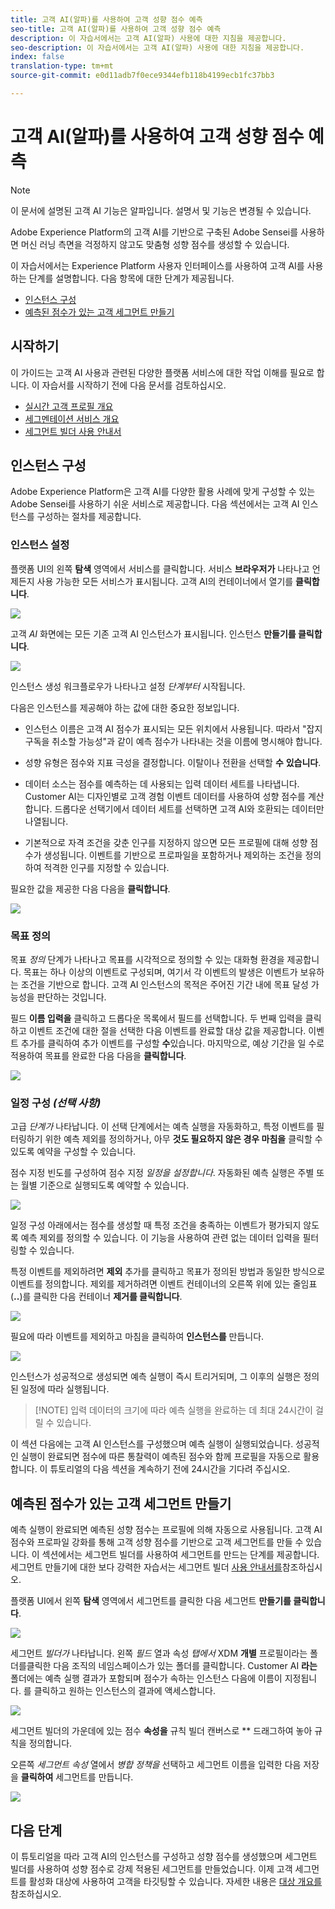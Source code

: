 ```yaml
---
title: 고객 AI(알파)를 사용하여 고객 성향 점수 예측
seo-title: 고객 AI(알파)를 사용하여 고객 성향 점수 예측
description: 이 자습서에서는 고객 AI(알파) 사용에 대한 지침을 제공합니다.
seo-description: 이 자습서에서는 고객 AI(알파) 사용에 대한 지침을 제공합니다.
index: false
translation-type: tm+mt
source-git-commit: e0d11adb7f0ece9344efb118b4199ecb1fc37bb3

---
```



# 고객 AI(알파)를 사용하여 고객 성향 점수 예측

>[!NOTE]
>이 문서에 설명된 고객 AI 기능은 알파입니다. 설명서 및 기능은 변경될 수 있습니다.

Adobe Experience Platform의 고객 AI를 기반으로 구축된 Adobe Sensei를 사용하면 머신 러닝 측면을 걱정하지 않고도 맞춤형 성향 점수를 생성할 수 있습니다.

이 자습서에서는 Experience Platform 사용자 인터페이스를 사용하여 고객 AI를 사용하는 단계를 설명합니다. 다음 항목에 대한 단계가 제공됩니다.

* [인스턴스 구성](#configure-an-instance)
* [예측된 점수가 있는 고객 세그먼트 만들기](#create-customer-segments-with-predicted-scores)

## 시작하기

이 가이드는 고객 AI 사용과 관련된 다양한 플랫폼 서비스에 대한 작업 이해를 필요로 합니다. 이 자습서를 시작하기 전에 다음 문서를 검토하십시오.

* [실시간 고객 프로필 개요](https://www.adobe.io/apis/experienceplatform/home/profile-identity-segmentation/profile-identity-segmentation-services.html#!api-specification/markdown/narrative/technical_overview/unified_profile_architectural_overview/unified_profile_architectural_overview.md)
* [세그멘테이션 서비스 개요](https://www.adobe.io/apis/experienceplatform/home/profile-identity-segmentation/profile-identity-segmentation-services.html#!api-specification/markdown/narrative/technical_overview/segmentation/segmentation-overview.md)
* [세그먼트 빌더 사용 안내서](https://www.adobe.io/apis/experienceplatform/home/profile-identity-segmentation/profile-identity-segmentation-services.html#!api-specification/markdown/narrative/technical_overview/segmentation/segment-builder-guide.md)

## 인스턴스 구성

Adobe Experience Platform은 고객 AI를 다양한 활용 사례에 맞게 구성할 수 있는 Adobe Sensei를 사용하기 쉬운 서비스로 제공합니다. 다음 섹션에서는 고객 AI 인스턴스를 구성하는 절차를 제공합니다.

### 인스턴스 설정

플랫폼 UI의 왼쪽 **탐색** 영역에서 서비스를 클릭합니다. 서비스 **브라우저가** 나타나고 언제든지 사용 가능한 모든 서비스가 표시됩니다. 고객 AI의 컨테이너에서 열기를 **클릭합니다**.

![](./images/service.png)

고객 *AI* 화면에는 모든 기존 고객 AI 인스턴스가 표시됩니다. 인스턴스 **만들기를 클릭합니다**.

![](./images/customer_ai.png)

인스턴스 생성 워크플로우가 나타나고 설정 *단계부터* 시작됩니다.

다음은 인스턴스를 제공해야 하는 값에 대한 중요한 정보입니다.

* 인스턴스 이름은 고객 AI 점수가 표시되는 모든 위치에서 사용됩니다. 따라서 &quot;잡지 구독을 취소할 가능성&quot;과 같이 예측 점수가 나타내는 것을 이름에 명시해야 합니다.

* 성향 유형은 점수와 지표 극성을 결정합니다. 이탈이나 전환을 선택할 **수** **있습니다**.

* 데이터 소스는 점수를 예측하는 데 사용되는 입력 데이터 세트를 나타냅니다. Customer AI는 디자인별로 고객 경험 이벤트 데이터를 사용하여 성향 점수를 계산합니다. 드롭다운 선택기에서 데이터 세트를 선택하면 고객 AI와 호환되는 데이터만 나열됩니다.

* 기본적으로 자격 조건을 갖춘 인구를 지정하지 않으면 모든 프로필에 대해 성향 점수가 생성됩니다. 이벤트를 기반으로 프로파일을 포함하거나 제외하는 조건을 정의하여 적격한 인구를 지정할 수 있습니다.

필요한 값을 제공한 다음 다음을 **클릭합니다**.

![](./images/setup.png)

### 목표 정의

목표 *정의* 단계가 나타나고 목표를 시각적으로 정의할 수 있는 대화형 환경을 제공합니다. 목표는 하나 이상의 이벤트로 구성되며, 여기서 각 이벤트의 발생은 이벤트가 보유하는 조건을 기반으로 합니다. 고객 AI 인스턴스의 목적은 주어진 기간 내에 목표 달성 가능성을 판단하는 것입니다.

필드 **이름 입력을** 클릭하고 드롭다운 목록에서 필드를 선택합니다. 두 번째 입력을 클릭하고 이벤트 조건에 대한 절을 선택한 다음 이벤트를 완료할 대상 값을 제공합니다. 이벤트 추가를 클릭하여 추가 이벤트를 구성할 **수**&#x200B;있습니다. 마지막으로, 예상 기간을 일 수로 적용하여 목표를 완료한 다음 다음을 **클릭합니다**.

![](./images/goal.png)

### 일정 구성 *(선택 사항)*

고급 *단계가* 나타납니다. 이 선택 단계에서는 예측 실행을 자동화하고, 특정 이벤트를 필터링하기 위한 예측 제외를 정의하거나, 아무 **것도 필요하지 않은 경우 마침을** 클릭할 수 있도록 예약을 구성할 수 있습니다.

점수 지정 빈도를 구성하여 점수 지정 *일정을 설정합니다*. 자동화된 예측 실행은 주별 또는 월별 기준으로 실행되도록 예약할 수 있습니다.

![](./images/schedule.png)

일정 구성 아래에서는 점수를 생성할 때 특정 조건을 충족하는 이벤트가 평가되지 않도록 예측 제외를 정의할 수 있습니다. 이 기능을 사용하여 관련 없는 데이터 입력을 필터링할 수 있습니다.

특정 이벤트를 제외하려면 **제외** 추가를 클릭하고 목표가 정의된 방법과 동일한 방식으로 이벤트를 정의합니다. 제외를 제거하려면 이벤트 컨테이너의 오른쪽 위에 있는 줄임표(**..**)를 클릭한 다음 컨테이너 **제거를 클릭합니다**.

![](./images/exclusion.png)

필요에 따라 이벤트를 제외하고 마침을 클릭하여 **인스턴스를** 만듭니다.

![](./images/advanced.png)

인스턴스가 성공적으로 생성되면 예측 실행이 즉시 트리거되며, 그 이후의 실행은 정의된 일정에 따라 실행됩니다.

>[!NOTE] 입력 데이터의 크기에 따라 예측 실행을 완료하는 데 최대 24시간이 걸릴 수 있습니다.

이 섹션 다음에는 고객 AI 인스턴스를 구성했으며 예측 실행이 실행되었습니다. 성공적인 실행이 완료되면 점수에 따른 통찰력이 예측된 점수와 함께 프로필을 자동으로 활용합니다. 이 튜토리얼의 다음 섹션을 계속하기 전에 24시간을 기다려 주십시오.

## 예측된 점수가 있는 고객 세그먼트 만들기

예측 실행이 완료되면 예측된 성향 점수는 프로필에 의해 자동으로 사용됩니다. 고객 AI 점수와 프로파일 강화를 통해 고객 성향 점수를 기반으로 고객 세그먼트를 만들 수 있습니다. 이 섹션에서는 세그먼트 빌더를 사용하여 세그먼트를 만드는 단계를 제공합니다. 세그먼트 만들기에 대한 보다 강력한 자습서는 세그먼트 빌더 [사용 안내서를](https://www.adobe.io/apis/experienceplatform/home/profile-identity-segmentation/profile-identity-segmentation-services.html#!api-specification/markdown/narrative/technical_overview/segmentation/segment-builder-guide.md)참조하십시오.

플랫폼 UI에서 왼쪽 **탐색** 영역에서 세그먼트를 클릭한 다음 세그먼트 **만들기를 클릭합니다**.

![](./images/segments.png)

세그먼트 *빌더가* 나타납니다. 왼쪽 *필드* 열과 속성 *탭에서* XDM **개별** 프로필이라는 폴더를클릭한 다음 조직의 네임스페이스가 있는 폴더를 클릭합니다. Customer AI **라는** 폴더에는 예측 실행 결과가 포함되며 점수가 속하는 인스턴스 다음에 이름이 지정됩니다. 를 클릭하고 원하는 인스턴스의 결과에 액세스합니다.

![](./images/results.png)

세그먼트 빌더의 가운데에 있는 점수 **속성을** 규칙 빌더 캔버스로 ** 드래그하여 놓아 규칙을 정의합니다.

오른쪽 *세그먼트 속성* 열에서 *병합 정책을* 선택하고 세그먼트 이름을 입력한 다음 저장을 **클릭하여** 세그먼트를 만듭니다.

![](./images/properties.png)

## 다음 단계

이 튜토리얼을 따라 고객 AI의 인스턴스를 구성하고 성향 점수를 생성했으며 세그먼트 빌더를 사용하여 성향 점수로 강제 적용된 세그먼트를 만들었습니다. 이제 고객 세그먼트를 활성화 대상에 사용하여 고객을 타깃팅할 수 있습니다. 자세한 내용은 [대상 개요를](../destinations/destinations-overview.md) 참조하십시오.
